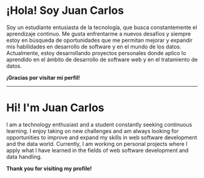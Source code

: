 
# ¡Hola! Soy Juan Carlos
Soy un estudiante entusiasta de la tecnología, que busca constantemente el aprendizaje continuo. Me gusta enfrentarme a nuevos desafíos y siempre estoy en búsqueda de oportunidades que me permitan mejorar y expandir mis habilidades en desarrollo de software y en el mundo de los datos. Actualmente, estoy desarrollando proyectos personales donde aplico lo aprendido en el ámbito de desarrollo de software web y en el tratamiento de datos.

**¡Gracias por visitar mi perfil!**

---

# Hi! I'm Juan Carlos
I am a technology enthusiast and a student constantly seeking continuous learning. I enjoy taking on new challenges and am always looking for opportunities to improve and expand my skills in web software development and the data world. Currently, I am working on personal projects where I apply what I have learned in the fields of web software development and data handling.

**Thank you for visiting my profile!** 
